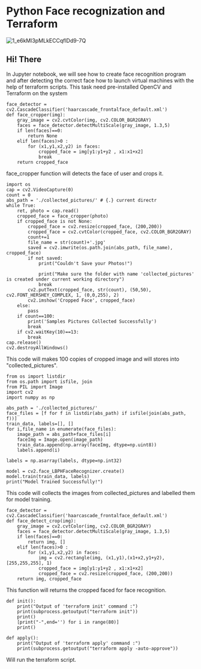 # Python Face recognization and Terraform
![1_e6kMl3pMLkECCqflDd9-7Q](https://user-images.githubusercontent.com/43312731/188873026-955f1d5d-3761-4bbc-9f14-3a2d7fd8148e.png)
## Hi! There
In Jupyter notebook, we will see how to create face recognition program and after detecting the correct face how to launch virtual machines with the help of terraform scripts. This task need pre-installed OpenCV and Terraform on the system

```
face_detector = cv2.CascadeClassifier('haarcascade_frontalface_default.xml')
def face_cropper(img):
    gray_image = cv2.cvtColor(img, cv2.COLOR_BGR2GRAY)
    faces = face_detector.detectMultiScale(gray_image, 1.3,5)
    if len(faces)==0:
        return None
    elif len(faces)>0 :
        for (x1,y1,x2,y2) in faces:
            cropped_face = img[y1:y1+y2 , x1:x1+x2]
            break
    return cropped_face
```
face_cropper function will detects the face of user and crops it.

```
import os
cap = cv2.VideoCapture(0)
count = 0
abs_path = './collected_pictures/' # {.} current directr 
while True:
    ret, photo = cap.read()
    cropped_face = face_cropper(photo)
    if cropped_face is not None:
        cropped_face = cv2.resize(cropped_face, (200,200))
        cropped_face = cv2.cvtColor(cropped_face, cv2.COLOR_BGR2GRAY)
        count+=1
        file_name = str(count)+'.jpg'
        saved = cv2.imwrite(os.path.join(abs_path, file_name), cropped_face)
        if not saved:
            print("Couldn't Save your Photos!")
            
            print("Make sure the folder with name 'collected_pictures' is created under current working directory")
            break
        cv2.putText(cropped_face, str(count), (50,50), cv2.FONT_HERSHEY_COMPLEX, 1, (0,0,255), 2)
        cv2.imshow('Cropped Face', cropped_face)
    else:
        pass
    if count==100:
        print('Samples Pictures Collected Successfully')
        break
    if cv2.waitKey(10)==13:
        break
cap.release()
cv2.destroyAllWindows()
```
This code will makes 100 copies of cropped image and will stores into "collected_pictures".

```
from os import listdir
from os.path import isfile, join
from PIL import Image
import cv2
import numpy as np

abs_path = './collected_pictures/'
face_files = [f for f in listdir(abs_path) if isfile(join(abs_path, f))]
train_data, labels=[], []
for i,file_name in enumerate(face_files):
    image_path = abs_path+face_files[i]
    faceImg = Image.open(image_path)
    train_data.append(np.array(faceImg, dtype=np.uint8))
    labels.append(i)

labels = np.asarray(labels, dtype=np.int32)

model = cv2.face_LBPHFaceRecognizer.create()
model.train(train_data, labels)
print("Model Trained Successfully!")
```
This code will collects the images from collected_pictures and labelled them for model training.

```
face_detector = cv2.CascadeClassifier('haarcascade_frontalface_default.xml')
def face_detect_crop(img):
    gray_image = cv2.cvtColor(img, cv2.COLOR_BGR2GRAY)
    faces = face_detector.detectMultiScale(gray_image, 1.3,5)
    if len(faces)==0:
        return img, []
    elif len(faces)>0 :
        for (x1,y1,x2,y2) in faces:
            img = cv2.rectangle(img, (x1,y1),(x1+x2,y1+y2), [255,255,255], 1)
            cropped_face = img[y1:y1+y2 , x1:x1+x2]
            cropped_face = cv2.resize(cropped_face, (200,200))
    return img, cropped_face
```
This function will returns the cropped faced for face recognition.

```
def init():
    print("Output of 'terraform init' command :")
    print(subprocess.getoutput("terraform init"))
    print()
    [print("-",end='') for i in range(80)]
    print()

def apply():
    print("Output of 'terraform apply' command :")
    print(subprocess.getoutput("terraform apply -auto-approve"))
```

Will run the terraform script.

